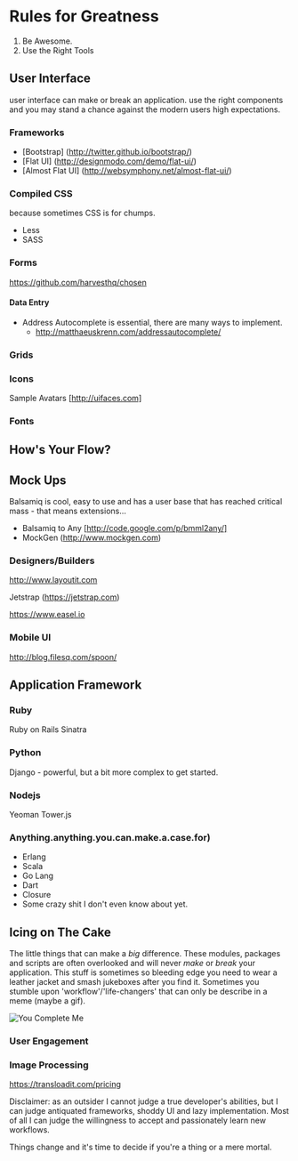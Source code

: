 # Rules for Greatness #
1. Be Awesome.
1. Use the Right Tools

## User Interface ##

user interface can make or break an application.  use the right components and you may stand a chance against the modern users high expectations.

### Frameworks ###
- [Bootstrap] (http://twitter.github.io/bootstrap/)
- [Flat UI] (http://designmodo.com/demo/flat-ui/)
- [Almost Flat UI] (http://websymphony.net/almost-flat-ui/)

### Compiled CSS ###
because sometimes CSS is for chumps.
- Less
- SASS

### Forms ###
https://github.com/harvesthq/chosen 

#### Data Entry ####
- Address Autocomplete is essential, there are many ways to implement.
	- http://matthaeuskrenn.com/addressautocomplete/


### Grids ###



### Icons ###

Sample Avatars [http://uifaces.com]


### Fonts ###

## How's Your Flow? ##

## Mock Ups ##

Balsamiq is cool, easy to use and has a user base that has reached critical mass - that means extensions…

- Balsamiq to Any [http://code.google.com/p/bmml2any/]
- MockGen (http://www.mockgen.com)



### Designers/Builders ###

http://www.layoutit.com

Jetstrap (https://jetstrap.com)

https://www.easel.io

### Mobile UI ###

http://blog.filesq.com/spoon/

## Application Framework ##

### Ruby ###
Ruby on Rails 
Sinatra

### Python ###
Django - powerful, but a bit more complex to get started.

### Nodejs ###
Yeoman
Tower.js

### Anything.anything.you.can.make.a.case.for) ###
- Erlang
- Scala
- Go Lang
- Dart
- Closure
- Some crazy shit I don't even know about yet.

## Icing on The Cake ##
The little things that can make a *big* difference.  These modules, packages and scripts are often overlooked and will never *make* or *break* your application.  This stuff is sometimes so bleeding edge you need to wear a leather jacket and smash jukeboxes after you find it.  Sometimes you stumble upon 'workflow'/'life-changers' that can only be describe in a meme (maybe a gif). 

![You Complete Me](//how-did-i-exist.png)
### User Engagement ###


### Image Processing ###

https://transloadit.com/pricing

Disclaimer:  as an outsider I cannot judge a true developer's abilities, but I can judge antiquated frameworks, shoddy UI and lazy implementation.  Most of all I can judge the willingness to accept and passionately learn new workflows.  

Things change and it's time to decide if you're a thing or a mere mortal.


